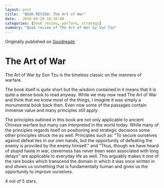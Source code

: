 ```yaml
---
layout: post
title:  "BOOK REVIEW: The Art of War"
date:   2016-04-26 18:36:00
categories: [book review, warfare, strategy]
summary: "Book review of The Art of War by Sun Tzu"
---
```

Originally published on [Goodreads](https://www.goodreads.com/review/show/1621278184)

# The Art of War
The Art of War by Sun Tzu is the timeless classic on the manners of warfare.

The book itself is quite short but the wisdom contained in it means that it is quite a dense book to read anyway. While we may now read The Art of War and think that we know most of the things, I imagine it was simply a monumental book back then. Even now some of the passages contain immense value and many principles still apply.

The principles outlined in this book are not only applicable to ancient Chinese warfare but many can interpreted in the world today. While many of the principles regards itself on positioning and strategic decisions some other principles struck me as well. Principles such as: "To secure ourselves against defeat lies in our own hands, but the opportunity of defeating the enemy is provided by the enemy himself." and "Thus, though we have heard of stupid haste in war, cleverness has never been seen associated with long delays" are applicable to everyday life as well. This arguably makes it one of the rare books which transcend the domain in which it was once written in and shows us something that is fundamentally human and gives us the opportunity to improve ourselves.

4 out of 5 stars.
